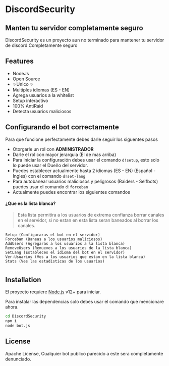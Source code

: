 # DiscordSecurity
## Manten tu servidor completamente seguro

DiscordSecurity es un proyecto aun no terminado para mantener tu servidor de discord
Completamente seguro
## Features
- NodeJs
- Open Source
- ✨Unico ✨
- Multiples idiomas (ES - EN)
- Agrega usuarios a la whitelist
- Setup interactivo
- 100% AntiRaid
- Detecta usuarios maliciosos

## Configurando el bot correctamente
Para que funcione perfectamente debes darle seguir los siguentes pasos
* Otorgarle un rol con **ADMINISTRADOR**
* Darle el rol con mayor jerarquia (El de mas arriba)
* Para iniciar la configuración debes usar el comando `d!setup`, esto solo lo puede usar el Dueño del servidor.
* Puedes establecer actualmente hasta 2 idiomas (ES - EN) (Español - Ingles) con el comando `d!set-lang`
* Para autobanear usuarios maliciosos y peligrosos (Raiders - Selfbots) puedes usar el comando `d!forceban`
* Actualmente puedes encontrar los siguientes comandos 
#### ¿Que es la lista blanca?
> Esta lista permitira a los usuarios de extrema confianza borrar canales en el servidor, si no estan en esta lista seran baneados al borrar los canales.
```
Setup (Configuraras el bot en el servidor)
Forceban (Baneas a los usuarios maliciosos)
AddUsers (Agregaras a los usuarios a la lista blanca)
RemoveUsers (Remueves a los usuarios de la lista blanca)
SetLang (Estableces el idioma del bot en el servidor)
Ver-Usuarios (Ves a los usuarios que estan en la lista blanca)
Stats (Ves las estadisticas de los usuarios)
```
#

## Installation

El proyecto requiere [Node.js](https://nodejs.org/) v12+ para iniciar.

Para instalar las dependencias solo debes usar el comando que mencionare ahora.

```sh
cd DiscordSecurity
npm i
node bot.js
```

## License

Apache License, Cualquier bot publico parecido a este sera completamente denunciado.